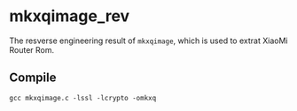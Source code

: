# mkxqimage_rev
The resverse engineering result of `mkxqimage`, which is used to extrat XiaoMi Router Rom.

## Compile
```
gcc mkxqimage.c -lssl -lcrypto -omkxq
```